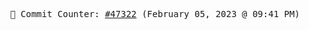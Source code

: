 <p align="center">
    <samp>
        📮 Commit Counter: <a href="https://github.com/Javascript-void0/Javascript-void0/commits/main">#47322</a> (February 05, 2023 @ 09:41 PM)
    </samp>
</p>